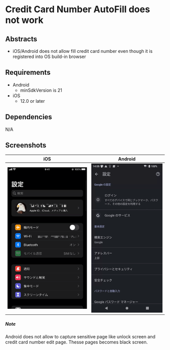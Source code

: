 # Credit Card Number AutoFill does not work

## Abstracts

* iOS/Android does not allow fill credit card number even though it is registered into OS build-in browser

## Requirements

* Android
  * minSdkVersion is 21
* iOS
  * 12.0 or later

## Dependencies

N/A

## Screenshots

|iOS|Android|
|---|---|
|<img src="./images/ios.gif" />|<img src="./images/android.gif" />|

##### Note

Android does not allow to capture sensitive page like unlock screen and credit card number edit page. Thesse pages becomes black screen.
